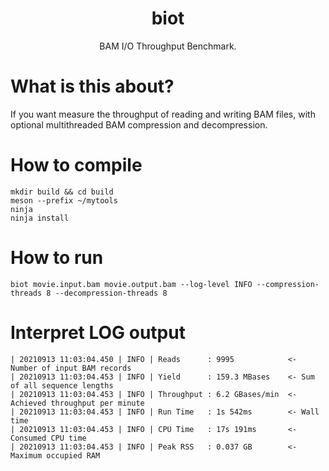<h1 align="center">biot</h1>
<p align="center">BAM I/O Throughput Benchmark.</p>

# What is this about?
If you want measure the throughput of reading and writing BAM files, with
optional multithreaded BAM compression and decompression.

# How to compile

    mkdir build && cd build
    meson --prefix ~/mytools
    ninja
    ninja install

# How to run

    biot movie.input.bam movie.output.bam --log-level INFO --compression-threads 8 --decompression-threads 8

# Interpret LOG output

    | 20210913 11:03:04.450 | INFO | Reads      : 9995            <- Number of input BAM records
    | 20210913 11:03:04.453 | INFO | Yield      : 159.3 MBases    <- Sum of all sequence lengths
    | 20210913 11:03:04.453 | INFO | Throughput : 6.2 GBases/min  <- Achieved throughput per minute
    | 20210913 11:03:04.453 | INFO | Run Time   : 1s 542ms        <- Wall time
    | 20210913 11:03:04.453 | INFO | CPU Time   : 17s 191ms       <- Consumed CPU time
    | 20210913 11:03:04.453 | INFO | Peak RSS   : 0.037 GB        <- Maximum occupied RAM
